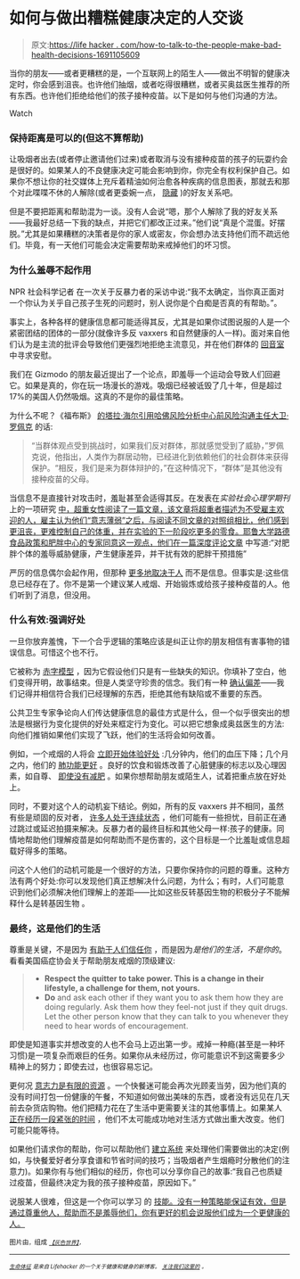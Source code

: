 # 如何与做出糟糕健康决定的人交谈

> 原文:[https://life hacker . com/how-to-talk-to-the-people-make-bad-health-decisions-1691105609](https://lifehacker.com/how-to-talk-to-people-who-make-bad-health-decisions-1691105609)

当你的朋友——或者更糟糕的是，一个互联网上的陌生人——做出不明智的健康决定时，你会感到沮丧。也许他们抽烟，或者吃得很糟糕，或者买奥兹医生推荐的所有东西。也许他们拒绝给他们的孩子接种疫苗。以下是如何与他们沟通的方法。

Watch

### 保持距离是可以的(但这不算帮助)

让吸烟者出去(或者停止邀请他们过来)或者取消与没有接种疫苗的孩子的玩耍约会是很好的。如果某人的不良健康决定可能会影响到你，你完全有权利保护自己。如果你不想让你的社交媒体上充斥着精油如何治愈各种疾病的信息图表，那就去和那个对此喋喋不休的人解除(或者更委婉一点， [隐藏](http://lifehacker.com/how-to-declutter-your-facebook-news-feed-once-and-for-a-1449687892) )的好友关系吧。

但是不要把距离和帮助混为一谈。没有人会说“嗯，那个人解除了我的好友关系——我最好总结一下我的缺点，并把它们都改正过来。”他们说“真是个混蛋。好摆脱。”尤其是如果糟糕的决策者是你的家人或密友，你会想办法支持他们而不疏远他们。毕竟，有一天他们可能会决定需要帮助来戒掉他们的坏习惯。

### 为什么羞辱不起作用

NPR 社会科学记者 在一次关于反暴力者的采访中说:“我不太确定，当你真正面对一个你认为关乎自己孩子生死的问题时，别人说你是个白痴是否真的有帮助。”。

事实上，各种各样的健康信息都可能适得其反，尤其是如果你试图说服的人是一个紧密团结的团体的一部分(就像许多反 vaxxers 和自然健康的人一样)。面对来自他们认为是主流的批评会导致他们更强烈地拒绝主流意见，并在他们群体的 [回音室](http://en.wikipedia.org/wiki/Echo_chamber_%28media%29) 中寻求安慰。

我们在 Gizmodo 的朋友最近提出了一个论点，即羞辱一个运动会导致人们回避它。如果是真的，你在玩一场漫长的游戏。吸烟已经被诋毁了几十年，但是超过 17%的美国人仍然吸烟。这真的不是你的最佳策略。

为什么不呢？《福布斯》 [的塔拉·海尔引用哈佛风险分析中心前风险沟通主任大卫·罗佩克](http://www.forbes.com/sites/tarahaelle/2015/02/19/15-myths-about-anti-vaxxers-debunked-part-3/) 的话:

> “当群体观点受到挑战时，如果我们反对群体，那就感觉受到了威胁，”罗佩克说，他指出，人类作为群居动物，已经进化到依赖他们的社会群体来获得保护。“相反，我们是来为群体辩护的，”在这种情况下，“群体”是其他没有接种疫苗的父母。

当信息不是直接针对攻击时，羞耻甚至会适得其反。在发表在*实验社会心理学期刊* 上的一项研究 [中，超重女性阅读了一篇文章，该文章将超重者描述为不受雇主欢迎的人，雇主认为他们“意志薄弱”之后，与阅读不同文章的对照组相比，他们感到更沮丧，更难控制自己的体重，并在实验的下一阶段吃更多的零食。耶鲁大学路德食品政策和肥胖中心的专家同意这一观点，他们在一篇深度评论文章](http://www.sciencedirect.com/science/article/pii/S0022103113002047) 中写道:“对肥胖个体的羞辱威胁健康，产生健康差异，并干扰有效的肥胖干预措施”

严厉的信息偶尔会起作用，但那种 [更多地取决于人](http://vitals.lifehacker.com/when-to-use-positive-or-negative-messages-to-motivate-y-1682834801) 而不是信息。但事实是:这些信息已经存在了。你不是第一个建议某人戒烟、开始锻炼或给孩子接种疫苗的人。他们听到了消息，但没用。

### 什么有效:强调好处

一旦你放弃羞愧，下一个合乎逻辑的策略应该是纠正让你的朋友相信有害事物的错误信息。可惜这个也不行。

它被称为 [赤字模型](http://en.wikipedia.org/wiki/Information_deficit_model) ，因为它假设他们只是有一些缺失的知识。你填补了空白，他们变得开明，故事结束。但是人类坚守珍贵的信念。我们有一种 [确认偏差](http://en.wikipedia.org/wiki/Confirmation_bias)——我们记得并相信符合我们已经理解的东西，拒绝其他有缺陷或不重要的东西。

公共卫生专家争论向人们传达健康信息的最佳方式是什么，但一个似乎很突出的想法是根据行为变化提供的好处来框定行为变化。可以把它想象成奥兹医生的方法:向他们推销如果他们实现了飞跃，他们的生活将会如何改善。

例如，一个戒烟的人将会 [立即开始体验好处](http://lifehacker.com/the-instant-benefits-of-kicking-cigarettes-207019) :几分钟内，他们的血压下降；几个月之内，他们的 [肺功能更好](http://www.cancer.org/healthy/stayawayfromtobacco/guidetoquittingsmoking/guide-to-quitting-smoking-benefits) 。良好的饮食和锻炼改善了心脏健康的标志以及心理因素，如自尊、 [即使没有减肥](http://www.nutritionj.com/content/10/1/9) 。如果你想帮助朋友或陌生人，试着把重点放在好处上。

同时，不要对这个人的动机妄下结论。例如，所有的反 vaxxers 并不相同，虽然有些是顽固的反对者， [许多人处于连续状态](http://www.forbes.com/sites/tarahaelle/2015/02/17/15-myths-about-anti-vaxxers-debunked-part-1/) ，他们可能有一些担忧，目前正在通过跳过或延迟拍摄来解决。反暴力者的最终目标和其他父母一样:孩子的健康。同情地帮助他们理解疫苗是如何帮助而不是伤害的，这个目标是一个比羞耻或信息超载好得多的策略。

问这个人他们的动机可能是一个很好的方法，只要你保持你的问题的尊重。这种方法有两个好处:你可以发现他们真正想解决什么问题，为什么；有时，人们可能意识到他们必须解决他们理解上的差距——比如这些反转基因生物的积极分子不能解释什么是转基因生物 。

### 最终，这是他们的生活

尊重是关键，不是因为 [有助于人们信任你](http://lifehacker.com/use-the-but-you-are-free-technique-to-persuade-anyone-5982658) ，而是因为*是他们的生活，不是你的*。看看美国癌症协会关于帮助朋友戒烟的顶级建议:

> *   **Respect the quitter to take power. This is a change in their lifestyle, a challenge for them, not yours.**
> *   **Do** and ask each other if they want you to ask them how they are doing regularly. Ask them how they feel-not just if they quit drugs. Let the other person know that they can talk to you whenever they need to hear words of encouragement.

即使是知道事实并想改变的人也不会马上迈出第一步。戒掉一种瘾(甚至是一种坏习惯)是一项复杂而艰巨的任务。如果你从未经历过，你可能意识不到这需要多少精神上的努力；即使去过，也很容易忘记。

更何况 [意志力是有限的资源](http://lifehacker.com/youve-got-a-limited-supply-of-willpower-so-use-it-wise-5662132) 。一个快餐迷可能会再次光顾麦当劳，因为他们真的没有时间打包一份健康的午餐，不知道如何做出美味的东西，或者没有远见在几天前去杂货店购物。他们把精力花在了生活中更需要关注的其他事情上。如果某人 [正在经历一段紧张的时间](http://umm.edu/health/medical/reports/articles/stress) ，他们不太可能成功地对生活方式做出重大改变。他们可能只能等待。

如果他们请求你的帮助，你可以帮助他们 [建立系统](http://lifehacker.com/dilberts-scott-adams-on-willpower-have-systems-not-go-1659865519) 来处理他们需要做出的决定(例如，与快餐爱好者分享食谱和节省时间的技巧；当吸烟者产生烟瘾时分散他们的注意力)。如果你有与他们相似的经历，你也可以分享你自己的故事:“我自己也质疑过疫苗，但最终决定为我的孩子接种疫苗，原因如下。”

说服某人很难，但这是一个你可以学习 的 [技能。没有一种策略能保证有效，但是通过尊重他人，帮助而不是羞辱他们，你有更好的机会说服他们成为一个更健康的人。](http://lifehacker.com/tag/persuasion)

<small>图片由</small>*<small></small>*<small><small>，</small>组成 [*<small>【灰色世界】</small>*](https://www.flickr.com/photos/greyworld/6813149012)*<small>，</small>*</small>

* * *

<small>[*<small>生命体征</small>*](http://vitals.lifehacker.com/) *<small>是来自 Lifehacker 的一个关于健康和健身的新博客。</small>* [*<small>关注我们这里的</small>*](https://twitter.com/VitalsLH) <small>*。*</small></small>

<small></small>